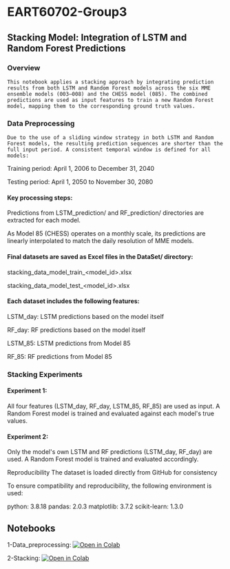 # EART60702-Group3
## Stacking Model: Integration of LSTM and Random Forest Predictions
### Overview
    This notebook applies a stacking approach by integrating prediction results from both LSTM and Random Forest models across the six MME ensemble models (003–008) and the CHESS model (085). The combined predictions are used as input features to train a new Random Forest model, mapping them to the corresponding ground truth values.

### Data Preprocessing
    Due to the use of a sliding window strategy in both LSTM and Random Forest models, the resulting prediction sequences are shorter than the full input period. A consistent temporal window is defined for all models:

Training period: April 1, 2006 to December 31, 2040

Testing period: April 1, 2050 to November 30, 2080

#### Key processing steps:

Predictions from LSTM_prediction/ and RF_prediction/ directories are extracted for each model.

As Model 85 (CHESS) operates on a monthly scale, its predictions are linearly interpolated to match the daily resolution of MME models.

#### Final datasets are saved as Excel files in the DataSet/ directory:

stacking_data_model_train_<model_id>.xlsx

stacking_data_model_test_<model_id>.xlsx

#### Each dataset includes the following features:

LSTM_day: LSTM predictions based on the model itself

RF_day: RF predictions based on the model itself

LSTM_85: LSTM predictions from Model 85

RF_85: RF predictions from Model 85

### Stacking Experiments
#### Experiment 1:
All four features (LSTM_day, RF_day, LSTM_85, RF_85) are used as input. A Random Forest model is trained and evaluated against each model's true values.

#### Experiment 2:
Only the model's own LSTM and RF predictions (LSTM_day, RF_day) are used. A Random Forest model is trained and evaluated accordingly.

Reproducibility
The dataset is loaded directly from GitHub for consistency

To ensure compatibility and reproducibility, the following environment is used:

python: 3.8.18
pandas: 2.0.3
matplotlib: 3.7.2
scikit-learn: 1.3.0

## Notebooks
1-Data_preprocessing:
[![Open in Colab](https://colab.research.google.com/assets/colab-badge.svg)](
https://colab.research.google.com/github/JYHYL/EART60702-Group3/blob/Stacking/1-data_preprocessing.ipynb)

2-Stacking:
[![Open in Colab](https://colab.research.google.com/assets/colab-badge.svg)](
https://colab.research.google.com/github/JYHYL/EART60702-Group3/blob/Stacking/2-Stacking.ipynb)

